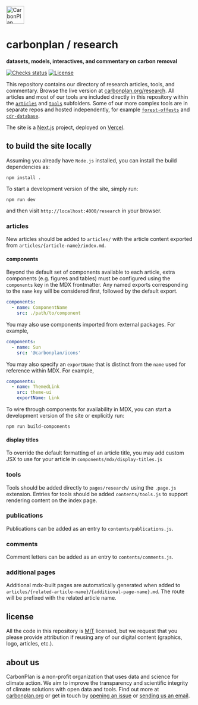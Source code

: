 <p align="left" >
<picture>
  <source media="(prefers-color-scheme: dark)" srcset="https://carbonplan-assets.s3.amazonaws.com/monogram/light-small.png">
  <img alt="CarbonPlan monogram." height="48" src="https://carbonplan-assets.s3.amazonaws.com/monogram/dark-small.png">
</picture>
</p>

# carbonplan / research

**datasets, models, interactives, and commentary on carbon removal**

[![Checks status](https://img.shields.io/github/checks-status/carbonplan/research/main?style=flat)](https://github.com/carbonplan/research/actions/workflows/main.yml)
[![License](https://img.shields.io/github/license/carbonplan/research?style=flat)](https://github.com/carbonplan/research/blob/main/LICENSE)

This repository contains our directory of research articles, tools, and commentary. Browse the live version at [carbonplan.org/research](https://carbonplan.org/research). All articles and most of our tools are included directly in this repository within the [`articles`](/articles) and [`tools`](tools) subfolders. Some of our more complex tools are in separate repos and hosted independently, for example [`forest-offests`](https://github.com/carbonplan/forest-offsets-web) and [`cdr-database`](https://github.com/carbonplan/cdr-database).

The site is a [Next.js](https://nextjs.org/) project, deployed on [Vercel](https://vercel.com/).

## to build the site locally

Assuming you already have `Node.js` installed, you can install the build dependencies as:

```shell
npm install .
```

To start a development version of the site, simply run:

```shell
npm run dev
```

and then visit `http://localhost:4000/research` in your browser.

### articles

New articles should be added to `articles/` with the article content exported from `articles/{article-name}/index.md`.

#### components

Beyond the default set of components available to each article, extra components (e.g. figures and tables) must be configured using the `components` key in the MDX frontmatter. Any named exports corresponding to the `name` key will be considered first, followed by the default export.

```yaml
components:
  - name: ComponentName
    src: ./path/to/component
```

You may also use components imported from external packages. For example,

```yaml
components:
  - name: Sun
    src: '@carbonplan/icons'
```

You may also specify an `exportName` that is distinct from the `name` used for reference within MDX. For example,

```yaml
components:
  - name: ThemedLink
    src: theme-ui
    exportName: Link
```

To wire through components for availability in MDX, you can start a development version of the site or explicitly run:

```shell
npm run build-components
```

#### display titles

To override the default formatting of an article title, you may add custom JSX to use for your article in `components/mdx/display-titles.js`

### tools

Tools should be added directly to `pages/research/` using the `.page.js` extension. Entries for tools should be added `contents/tools.js` to support rendering content on the index page.

### publications

Publications can be added as an entry to `contents/publications.js`.

### comments

Comment letters can be added as an entry to `contents/comments.js`.

### additional pages

Additional mdx-built pages are automatically generated when added to `articles/{related-article-name}/{additional-page-name}.md`. The route will be prefixed with the related article name.

## license

All the code in this repository is [MIT](https://choosealicense.com/licenses/mit/) licensed, but we request that you please provide attribution if reusing any of our digital content (graphics, logo, articles, etc.).

## about us

CarbonPlan is a non-profit organization that uses data and science for climate action. We aim to improve the transparency and scientific integrity of climate solutions with open data and tools. Find out more at [carbonplan.org](https://carbonplan.org/) or get in touch by [opening an issue](https://github.com/carbonplan/research/issues/new) or [sending us an email](mailto:hello@carbonplan.org).
